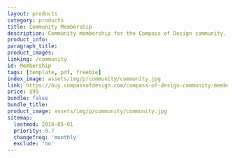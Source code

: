 ```yaml
---
layout: products
category: products
title: Community Membership
description: Community membership for the Compass of Design community. Join us and get valuable feedback on your work and where you should be going in your design career.
product_info:
paragraph_title:
product_images:
linking: /community
id: Membership
tags: [template, pdf, freebie]
index_image: assets/img/p/community/community.jpg
link: https://buy.compassofdesign.com/compass-of-design-community-membership/
price: $99
bundle: false
bundle_title:
product_image: assets/img/p/community/community.jpg
sitemap:
  lastmod: 2016-05-01
  priority: 0.7
  changefreq: 'monthly'
  exclude: 'no'
---
```

